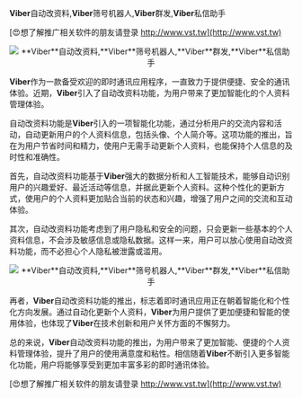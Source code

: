 **Viber**自动改资料,**Viber**筛号机器人,**Viber**群发,**Viber**私信助手

[😍想了解推广相关软件的朋友请登录 http://www.vst.tw](http://www.vst.tw)

 <center><img src="https://vst.tw/MP4/tuiguang/png/4.png" alt="**Viber**自动改资料,**Viber**筛号机器人,**Viber**群发,**Viber**私信助手"></center>

**Viber**作为一款备受欢迎的即时通讯应用程序，一直致力于提供便捷、安全的通讯体验。近期，**Viber**引入了自动改资料功能，为用户带来了更加智能化的个人资料管理体验。

自动改资料功能是**Viber**引入的一项智能化功能，通过分析用户的交流内容和活动，自动更新用户的个人资料信息，包括头像、个人简介等。这项功能的推出，旨在为用户节省时间和精力，使用户无需手动更新个人资料，也能保持个人信息的及时性和准确性。

首先，自动改资料功能基于**Viber**强大的数据分析和人工智能技术，能够自动识别用户的兴趣爱好、最近活动等信息，并据此更新个人资料。这种个性化的更新方式，使用户的个人资料更加贴合当前的状态和兴趣，增强了用户之间的交流和互动体验。

其次，自动改资料功能考虑到了用户隐私和安全的问题，只会更新一些基本的个人资料信息，不会涉及敏感信息或隐私数据。这样一来，用户可以放心使用自动改资料功能，而不必担心个人隐私被泄露或滥用。

 <center><img src="https://vst.tw/MP4/tuiguang/png/0.png" alt="**Viber**自动改资料,**Viber**筛号机器人,**Viber**群发,**Viber**私信助手"></center>

再者，**Viber**自动改资料功能的推出，标志着即时通讯应用正在朝着智能化和个性化方向发展。通过自动化更新个人资料，**Viber**为用户提供了更加便捷和智能的使用体验，也体现了**Viber**在技术创新和用户关怀方面的不懈努力。

总的来说，**Viber**自动改资料功能的推出，为用户带来了更加智能、便捷的个人资料管理体验，提升了用户的使用满意度和粘性。相信随着**Viber**不断引入更多智能化功能，用户将能够享受到更加丰富多彩的即时通讯体验。

[😍想了解推广相关软件的朋友请登录 http://www.vst.tw](http://www.vst.tw)



